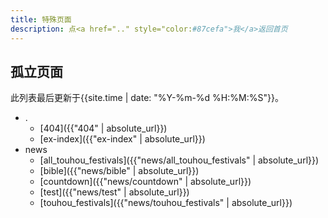 ```yaml
---
title: 特殊页面
description: 点<a href=".." style="color:#87cefa">我</a>返回首页
---
```

## 孤立页面
此列表最后更新于{{site.time | date: "%Y-%m-%d %H:%M:%S"}}。
- .
	- [404]({{"404" | absolute_url}})
	- [ex-index]({{"ex-index" | absolute_url}})
- news
	- [all_touhou_festivals]({{"news/all_touhou_festivals" | absolute_url}})
	- [bible]({{"news/bible" | absolute_url}})
	- [countdown]({{"news/countdown" | absolute_url}})
	- [test]({{"news/test" | absolute_url}})
	- [touhou_festivals]({{"news/touhou_festivals" | absolute_url}})

